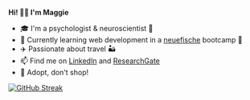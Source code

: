 **Hi! 👋🏼 I'm Maggie**

- 🎓 I'm a psychologist & neuroscientist 🧠
- 🌱 Currently learning web development in a [neuefische](https://www.neuefische.de) bootcamp 🐠
- ✈️ Passionate about travel 🏜
- 📫 Find me on [LinkedIn](https://www.linkedin.com/in/dr-magdalena-schütz-625a781a6) and [ResearchGate](https://www.researchgate.net/profile/Magdalena-Schuetz)
- 🐶 Adopt, don't shop!

[![GitHub Streak](http://github-readme-streak-stats.herokuapp.com?user=MaggieSchuetz&date_format=M%20j%5B%2C%20Y%5D)](https://git.io/streak-stats)
